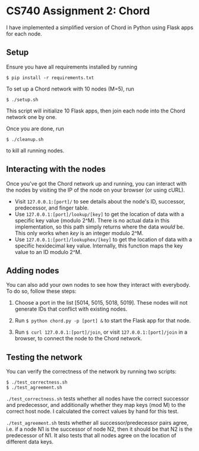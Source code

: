 # CS740 Assignment 2: Chord

I have implemented a simplified version of Chord in Python using Flask apps for each node. 

## Setup
Ensure you have all requirements installed by running

    $ pip install -r requirements.txt

To set up a Chord network with 10 nodes (M=5), run

    $ ./setup.sh

This script will initialize 10 Flask apps, then join each node into the Chord network one by one. 

Once you are done, run

    $ ./cleanup.sh

to kill all running nodes.

## Interacting with the nodes
Once you've got the Chord network up and running, you can interact with the nodes by visiting the IP of the node on your browser (or using cURL). 
- Visit ```127.0.0.1:[port]/``` to see details about the node's ID, successor, predecessor, and finger table. 
- Use ```127.0.0.1:[port]/lookup/[key]``` to get the location of data with a specific key value (modulo 2^M). There is no actual data in this implementation, so this path simply returns where the data *would* be. This only works when *key* is an integer modulo 2^M.
- Use ```127.0.0.1:[port]/lookuphex/[key]``` to get the location of data with a specific hexidecimal key value. Internally, this function maps the key value to an ID modulo 2^M.

## Adding nodes
You can also add your own nodes to see how they interact with everybody. To do so, follow these steps:
1. Choose a port in the list [5014, 5015, 5018, 5019]. These nodes will not generate IDs that conflict with existing nodes.
2. Run ```$ python chord.py -p [port] &``` to start the Flask app for that node.

3. Run ```$ curl 127.0.0.1:[port]/join```, or visit ```127.0.0.1:[port]/join``` in a browser, to connect the node to the Chord network.

## Testing the network
You can verify the correctness of the network by running two scripts:

    $ ./test_correctness.sh
    $ ./test_agreement.sh

```./test_correctness.sh``` tests whether all nodes have the correct successor and predecessor, and additionally whether they map keys (mod M) to the correct host node. I calculated the correct values by hand for this test. 

```./test_agreement.sh``` tests whether all successor/predecessor pairs agree, i.e. if a node N1 is the successor of node N2, then it should be that N2 is the predecessor of N1. It also tests that all nodes agree on the location of different data keys. 